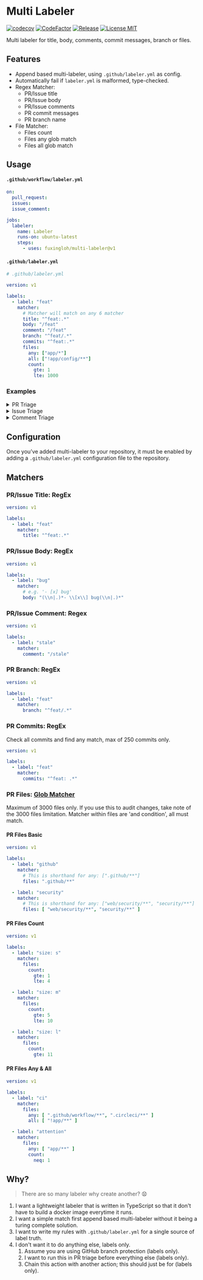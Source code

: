 # Multi Labeler

[![codecov](https://codecov.io/gh/fuxingloh/multi-labeler/branch/main/graph/badge.svg?token=SOWIV1VVM1)](https://codecov.io/gh/fuxingloh/multi-labeler)
[![CodeFactor](https://www.codefactor.io/repository/github/fuxingloh/multi-labeler/badge)](https://www.codefactor.io/repository/github/fuxingloh/multi-labeler)
[![Release](https://img.shields.io/github/v/release/fuxingloh/multi-labeler)](https://github.com/fuxingloh/multi-labeler/releases)
[![License MIT](https://img.shields.io/github/license/fuxingloh/multi-labeler)](https://github.com/fuxingloh/multi-labeler/blob/main/LICENSE)

Multi labeler for title, body, comments, commit messages, branch or files.

## Features

- Append based multi-labeler, using `.github/labeler.yml` as config.
- Automatically fail if `labeler.yml` is malformed, type-checked.
- Regex Matcher:
  - PR/Issue title
  - PR/Issue body
  - PR/Issue comments
  - PR commit messages
  - PR branch name
- File Matcher:
  - Files count
  - Files any glob match
  - Files all glob match

## Usage

#### `.github/workflow/labeler.yml`

```yml
on:
  pull_request:
  issues:
  issue_comment:

jobs:
  labeler:
    name: Labeler
    runs-on: ubuntu-latest
    steps:
      - uses: fuxingloh/multi-labeler@v1
```

#### `.github/labeler.yml`

```yml
# .github/labeler.yml

version: v1

labels:
  - label: "feat"
    matcher: 
      # Matcher will match on any 6 matcher
      title: "^feat:.*"
      body: "/feat"
      comment: "/feat"
      branch: "^feat/.*"
      commits: "^feat:.*"
      files:
        any: ["app/*"]
        all: ["!app/config/**"]
        count:
          gte: 1
          lte: 1000
```

### Examples

<details>
  <summary>PR Triage</summary>

#### `.github/workflow/pr-triage.yml`

```yml
on:
  pull_request:
    types: [ opened, edited, synchronize, ready_for_review ]
    branches: [ master, main ]

jobs:
  labeler:
    name: Labeler
    runs-on: ubuntu-latest
    steps:
      - uses: fuxingloh/multi-labeler@v1
```

#### `.github/labeler.yml`

```yml
version: v1

labels:
  - label: "feat"
    matcher:
      title: "^feat:.*"
      branch: "^feat/.*"
      commits: "^feat:.*"

  - label: "fix"
    matcher:
      title: "^fix:.*"
      branch: "^fix/.*"
      commits: "^fix:.*"
```

</details>

<details>
  <summary>Issue Triage</summary>

#### `.github/workflow/issue-triage.yml`

```yml
on:
  issues:
    types: [ opened, edited ]

jobs:
  labeler:
    name: Labeler
    runs-on: ubuntu-latest
    steps:
      - uses: fuxingloh/multi-labeler@v1
```

#### `.github/labeler.yml`

```yml
version: v1

labels:
  - label: "bug"
    matcher:
      body: "(\\n|.)*- \\[x\\] bug(\\n|.)*"
```

</details>

<details>
  <summary>Comment Triage</summary>

#### `.github/workflow/comment-slash.yml`

```yml
on:
  issue_comment:
    types: [ created, edited ]

jobs:
  labeler:
    name: Labeler
    runs-on: ubuntu-latest
    steps:
      - uses: fuxingloh/multi-labeler@v1
```

#### `.github/labeler.yml`

```yml
version: v1

labels:
  - label: "coverage"
    matcher:
      comment: "# \\[Codecov\\] .*"

  - label: "stale"
    matcher:
      comment: "/stale"
```

</details>

## Configuration

Once you’ve added multi-labeler to your repository, it must be enabled by adding a `.github/labeler.yml` configuration
file to the repository.

## Matchers

### PR/Issue Title: RegEx

```yml
version: v1

labels:
  - label: "feat"
    matcher:
      title: "^feat:.*"
```

### PR/Issue Body: RegEx

```yml
version: v1

labels:
  - label: "bug"
    matcher:
      # e.g. '- [x] bug'
      body: "(\\n|.)*- \\[x\\] bug(\\n|.)*"
```

### PR/Issue Comment: Regex

```yml
version: v1

labels:
  - label: "stale"
    matcher:
      comment: "/stale"
```

### PR Branch: RegEx

```yml
version: v1

labels:
  - label: "feat"
    matcher:
      branch: "^feat/.*"
```

### PR Commits: RegEx

Check all commits and find any match, max of 250 commits only.

```yml
version: v1

labels:
  - label: "feat"
    matcher:
      commits: "^feat: .*"
```

### PR Files: [Glob Matcher](https://github.com/isaacs/minimatch)

Maximum of 3000 files only. If you use this to audit changes, take note of the 3000 files limitation. Matcher within
files are 'and condition', all must match.

#### PR Files Basic

```yml
version: v1

labels:
  - label: "github"
    matcher:
      # This is shorthand for any: [".github/**"]
      files: ".github/**"

  - label: "security"
    matcher:
      # This is shorthand for any: ["web/security/**", "security/**"]
      files: [ "web/security/**", "security/**" ]
```

#### PR Files Count

```yml
version: v1

labels:
  - label: "size: s"
    matcher:
      files:
        count:
          gte: 1
          lte: 4

  - label: "size: m"
    matcher:
      files:
        count:
          gte: 5
          lte: 10

  - label: "size: l"
    matcher:
      files:
        count:
          gte: 11
```

#### PR Files Any & All

```yml
version: v1

labels:
  - label: "ci"
    matcher:
      files:
        any: [ ".github/workflow/**", ".circleci/**" ]
        all: [ "!app/**" ]

  - label: "attention"
    matcher:
      files:
        any: [ "app/**" ]
        count:
          neq: 1
```

## Why?

> There are so many labeler why create another? 😧

1. I want a lightweight labeler that is written in TypeScript so that it don't have to build a docker image everytime it
   runs.
2. I want a simple match first append based multi-labeler without it being a turing complete solution.
3. I want to write my rules with `.github/labeler.yml` for a single source of label truth.
4. I don't want it to do anything else, labels only.
    1. Assume you are using GitHub branch protection (labels only).
    2. I want to run this in PR triage before everything else (labels only).
    3. Chain this action with another action; this should just be for (labels only). 

